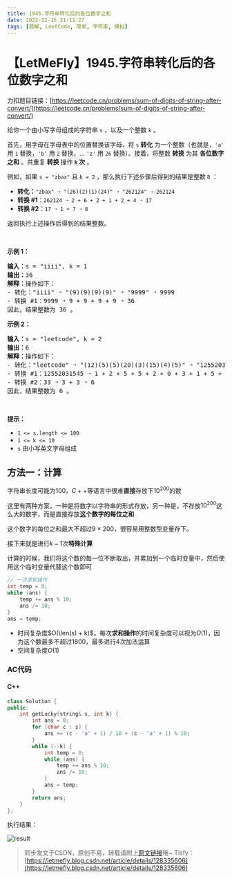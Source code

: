 ```yaml
---
title: 1945.字符串转化后的各位数字之和
date: 2022-12-15 21:11:27
tags: [题解, LeetCode, 简单, 字符串, 模拟]
---
```


# 【LetMeFly】1945.字符串转化后的各位数字之和

力扣题目链接：[https://leetcode.cn/problems/sum-of-digits-of-string-after-convert/](https://leetcode.cn/problems/sum-of-digits-of-string-after-convert/)

<p>给你一个由小写字母组成的字符串 <code>s</code> ，以及一个整数 <code>k</code> 。</p>

<p>首先，用字母在字母表中的位置替换该字母，将 <code>s</code> <strong>转化</strong> 为一个整数（也就是，<code>'a'</code> 用 <code>1</code> 替换，<code>'b'</code> 用 <code>2</code> 替换，... <code>'z'</code> 用 <code>26</code> 替换）。接着，将整数 <strong>转换</strong> 为其 <strong>各位数字之和</strong> 。共重复 <strong>转换</strong> 操作 <strong><code>k</code> 次</strong> 。</p>

<p>例如，如果 <code>s = "zbax"</code> 且 <code>k = 2</code> ，那么执行下述步骤后得到的结果是整数 <code>8</code> ：</p>

<ul>
	<li><strong>转化：</strong><code>"zbax" ➝ "(26)(2)(1)(24)" ➝ "262124" ➝ 262124</code></li>
	<li><strong>转换 #1</strong>：<code>262124&nbsp;➝ 2 + 6 + 2 + 1 + 2 + 4&nbsp;➝ 17</code></li>
	<li><strong>转换 #2</strong>：<code>17 ➝ 1 + 7 ➝ 8</code></li>
</ul>

<p>返回执行上述操作后得到的结果整数。</p>

<p>&nbsp;</p>

<p><strong>示例 1：</strong></p>

<pre>
<strong>输入：</strong>s = "iiii", k = 1
<strong>输出：</strong>36
<strong>解释：</strong>操作如下：
- 转化："iiii" ➝ "(9)(9)(9)(9)" ➝ "9999" ➝ 9999
- 转换 #1：9999 ➝ 9 + 9 + 9 + 9 ➝ 36
因此，结果整数为 36 。
</pre>

<p><strong>示例 2：</strong></p>

<pre>
<strong>输入：</strong>s = "leetcode", k = 2
<strong>输出：</strong>6
<strong>解释：</strong>操作如下：
- 转化："leetcode" ➝ "(12)(5)(5)(20)(3)(15)(4)(5)" ➝ "12552031545" ➝ 12552031545
- 转换 #1：12552031545 ➝ 1 + 2 + 5 + 5 + 2 + 0 + 3 + 1 + 5 + 4 + 5 ➝ 33
- 转换 #2：33 ➝ 3 + 3 ➝ 6
因此，结果整数为 6 。
</pre>

<p>&nbsp;</p>

<p><strong>提示：</strong></p>

<ul>
	<li><code>1 &lt;= s.length &lt;= 100</code></li>
	<li><code>1 &lt;= k &lt;= 10</code></li>
	<li><code>s</code> 由小写英文字母组成</li>
</ul>


    
## 方法一：计算

字符串长度可能为$100$，$C++$等语言中很难**直接**存放下$10^{200}$的数

这里有两种方案，一种是将数字以字符串的形式存放，另一种是，不存放$10^{200}$这么大的数字，而是直接存放**这个数字的每位之和**

这个数字的每位之和最大不超过$9\times200$，很容易用整数型变量存下。

接下来就是进行$k-1$次**特殊计算**

计算的时候，我们将这个数的每一位不断取出，并累加到一个临时变量中，然后使用这个临时变量代替这个数即可

```cpp
// 一次求和操作
int temp = 0;
while (ans) {
    temp += ans % 10;
    ans /= 10;
}
ans = temp;
```

+ 时间复杂度$O(\len(s) + k)$，每次**求和操作**的时间复杂度可以视为$O(1)$，因为这个数最多不超过$1800$，最多进行$4$次加法运算
+ 空间复杂度$O(1)$

### AC代码

#### C++

```cpp
class Solution {
public:
    int getLucky(string& s, int k) {
        int ans = 0;
        for (char c : s) {
            ans += (c - 'a' + 1) / 10 + (c - 'a' + 1) % 10;
        }
        while (--k) {
            int temp = 0;
            while (ans) {
                temp += ans % 10;
                ans /= 10;
            }
            ans = temp;
        }
        return ans;
    }
};
```

执行结果：

![result](https://img-blog.csdnimg.cn/46c814525c5f4fa78291e38021c5586d.jpeg#pic_center)

> 同步发文于CSDN，原创不易，转载请附上[原文链接](https://blog.tisfy.eu.org/2022/12/15/LeetCode%201945.%E5%AD%97%E7%AC%A6%E4%B8%B2%E8%BD%AC%E5%8C%96%E5%90%8E%E7%9A%84%E5%90%84%E4%BD%8D%E6%95%B0%E5%AD%97%E4%B9%8B%E5%92%8C/)哦~
> Tisfy：[https://letmefly.blog.csdn.net/article/details/128335606](https://letmefly.blog.csdn.net/article/details/128335606)
